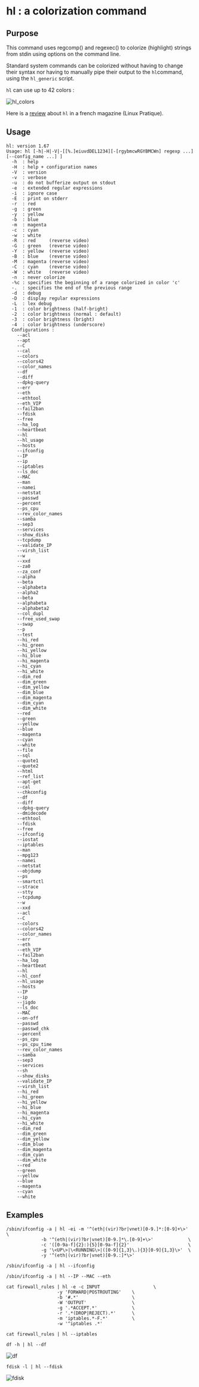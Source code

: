 hl : a colorization command
===========================

Purpose
-------
This command uses regcomp() and regexec() to colorize (highlight)
strings from stdin using options on the command line.

Standard system commands can be colorized without having to change their syntax nor having to manually pipe their output to the `hl`command, using the `hl_generic` script.

`hl` can use up to 42 colors :

![hl_colors](https://github.com/mbornet-hl/hl/blob/master/images/hl_colors.png)

Here is a [review](https://connect.ed-diamond.com/Linux-Pratique/LP-093/Colorisez-vos-textes-avec-la-commande-hl) about `hl` in a french magazine (Linux Pratique).

Usage
-----

```
hl: version 1.67
Usage: hl [-h|-H|-V|-[[%.]eiuvdDEL1234][-[rgybmcwRGYBMCWn] regexp ...][--config_name ...] ]
  -h  : help
  -H  : help + configuration names
  -V  : version
  -v  : verbose
  -u  : do not bufferize output on stdout
  -e  : extended regular expressions
  -i  : ignore case
  -E  : print on stderr
  -r  : red
  -g  : green
  -y  : yellow
  -b  : blue
  -m  : magenta
  -c  : cyan
  -w  : white
  -R  : red     (reverse video)
  -G  : green   (reverse video)
  -Y  : yellow  (reverse video)
  -B  : blue    (reverse video)
  -M  : magenta (reverse video)
  -C  : cyan    (reverse video)
  -W  : white   (reverse video)
  -n  : never colorize
  -%c : specifies the beginning of a range colorized in color 'c'
  -.  : specifies the end of the previous range
  -d  : debug
  -D  : display regular expressions
  -L  : lex debug
  -1  : color brightness (half-bright)
  -2  : color brightness (normal : default)
  -3  : color brightness (bright)
  -4  : color brightness (underscore)
  Configurations :
    --acl
    --apt
    --C
    --cal
    --colors
    --colors42
    --color_names
    --df
    --diff
    --dpkg-query
    --err
    --eth
    --ethtool
    --eth_VIP
    --fail2ban
    --fdisk
    --free
    --ha_log
    --heartbeat
    --hl
    --hl_usage
    --hosts
    --ifconfig
    --IP
    --ip
    --iptables
    --ls_doc
    --MAC
    --man
    --namei
    --netstat
    --passwd
    --percent
    --ps_cpu
    --rev_color_names
    --samba
    --sep3
    --services
    --show_disks
    --tcpdump
    --validate_IP
    --virsh_list
    --w
    --xxd
    --za0
    --za_conf
    --alpha
    --beta
    --alphabeta
    --alpha2
    --beta
    --alphabeta
    --alphabeta2
    --col_dupl
    --free_used_swap
    --swap
    --p
    --test
    --hi_red
    --hi_green
    --hi_yellow
    --hi_blue
    --hi_magenta
    --hi_cyan
    --hi_white
    --dim_red
    --dim_green
    --dim_yellow
    --dim_blue
    --dim_magenta
    --dim_cyan
    --dim_white
    --red
    --green
    --yellow
    --blue
    --magenta
    --cyan
    --white
    --file
    --sql
    --quote1
    --quote2
    --html
    --ref_list
    --apt-get
    --cal
    --chkconfig
    --df
    --diff
    --dpkg-query
    --dmidecode
    --ethtool
    --fdisk
    --free
    --ifconfig
    --iostat
    --iptables
    --man
    --mpg123
    --namei
    --netstat
    --objdump
    --ps
    --smartctl
    --strace
    --stty
    --tcpdump
    --w
    --xxd
    --acl
    --C
    --colors
    --colors42
    --color_names
    --err
    --eth
    --eth_VIP
    --fail2ban
    --ha_log
    --heartbeat
    --hl
    --hl_conf
    --hl_usage
    --hosts
    --IP
    --ip
    --jigdo
    --ls_doc
    --MAC
    --on-off
    --passwd
    --passwd_chk
    --percent
    --ps_cpu
    --ps_cpu_time
    --rev_color_names
    --samba
    --sep3
    --services
    --sh
    --show_disks
    --validate_IP
    --virsh_list
    --hi_red
    --hi_green
    --hi_yellow
    --hi_blue
    --hi_magenta
    --hi_cyan
    --hi_white
    --dim_red
    --dim_green
    --dim_yellow
    --dim_blue
    --dim_magenta
    --dim_cyan
    --dim_white
    --red
    --green
    --yellow
    --blue
    --magenta
    --cyan
    --white
```

Examples
--------

```
/sbin/ifconfig -a | hl -ei -m '^(eth|(vir)?br|vnet)[0-9.]*:[0-9]+\>'       \
			 -b '^(eth|(vir)?br|vnet)[0-9.]*\.[0-9]+\>'             \
			 -c '([0-9a-f]{2}:){5}[0-9a-f]{2}'                      \
			 -g '\<UP\>|\<RUNNING\>|([0-9]{1,3}\.){3}[0-9]{1,3}\>'  \
			 -y '^(eth|(vir)?br|vnet)[0-9.:]*\>'

/sbin/ifconfig -a | hl --ifconfig

/sbin/ifconfig -a | hl --IP --MAC --eth

cat firewall_rules | hl -e -c INPUT                    \
				   -y 'FORWARD|POSTROUTING'    \
				   -b '#.*'                    \
				   -W 'OUTPUT'                 \
				   -g '.*ACCEPT.*'             \
				   -r '.*(DROP|REJECT).*'      \
				   -m 'iptables.*-F.*'         \
				   -w '^iptables .*'

cat firewall_rules | hl --iptables

df -h | hl --df
```
![df](https://github.com/mbornet-hl/hl/blob/master/images/df.png)

```
fdisk -l | hl --fdisk

```
![fdisk](https://github.com/mbornet-hl/hl/blob/master/images/fdisk.png)
